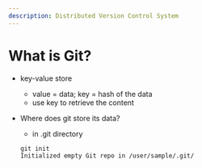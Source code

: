 ```yaml
---
description: Distributed Version Control System
---
```


# What is Git?

* key-value store
  * value = data; key = hash of the data
  * use key to retrieve the content
* Where does git store its data?

  * in .git directory

  ```text
  git init
  Initialized empty Git repo in /user/sample/.git/
  ```



